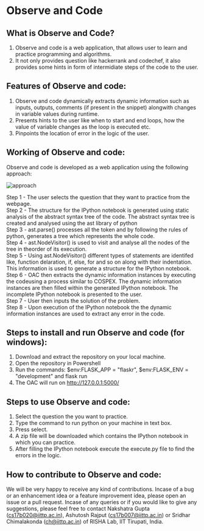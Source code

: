 # Observe and Code

## What is Observe and Code?
1. Observe and code is a web application, that allows user to learn and practice programming and algorithms.
2. It not only provides question like hackerrank and codechef, it also provides some hints in form of intermidiate steps of the code to the user.

## Features of Observe and code:
1. Observe and code dynamically extracts dynamic information such as inputs, outputs, comments (if present in the snippet) alongwith changes in variable values during runtime. 
2. Presents hints to the user like when to start and end loops, how the value of variable changes as the loop is executed etc.
3. Pinpoints the location of error in the logic of the user.

## Working of Observe and code:
Observe and code is developed as a web application using the following approach:

<img alt="approach" src="https://user-images.githubusercontent.com/35232831/118478750-dd59e700-b72d-11eb-9bc9-fa404c5d86e7.png">

Step 1 - The user selects the question that they want to practice from the webpage. \
Step 2 - The structure for the IPython notebook is generated using static analysis of the abstract syntax tree of the code. The abstract syntax tree is created and analysed using the ast library of python\
Step 3 - ast.parse() processes all the token and by following the rules of python, generates a tree which represents the whole code.\
Step 4 - ast.NodeVisitor() is used to visit and analyse all the nodes of the tree in theorder of its execution. \
Step 5 - Using ast.NodeVisitor() different types of statements are identifed like, function delaration, if, else, for and so on along with their indentation. This information is used to generate a structure for the IPython notebook.\
Step 6 - OAC then extracts the dynamic information instances by executing the codeusing a process similar to COSPEX. The dynamic information instances are then filled within the generated IPython notebook. The incomplete IPython notebook is presented to the user.\
Step 7 - User then inputs the solution of the problem.\
Step 8 - Upon execution of the IPython notebook the the dynamic information instances are used to extract any error in the code.

## Steps to install and run Observe and code (for windows):
1. Download and extract the repository on your local machine.
2. Open the repository in Powershell  
3. Run the commands: $env:FLASK_APP = "flaskr", $env:FLASK_ENV = "development" and flask run
4. The OAC will run on http://127.0.0.1:5000/

## Steps to use Observe and code:
1. Select the question the you want to practice.
2. Type the command to run python on your machine in text box.
3. Press select.
4. A zip file will be downloaded which contains the IPython notebook in which you can practice.
5. After filling the IPython notebook execute the execute.py file to find the errors in the logic.

## How to contribute to Observe and code:
We will be very happy to receive any kind of contributions. Incase of a bug or an enhancement idea or a feature improvement idea, please open an issue or a pull request. Incase of any queries or if you would like to give any suggestions, please feel free to contact Nakshatra Gupta (cs17b020@iittp.ac.in), Ashutosh Rajput (cs17b007@iittp.ac.in) or Sridhar Chimalakonda (ch@iittp.ac.in) of RISHA Lab, IIT Tirupati, India.
